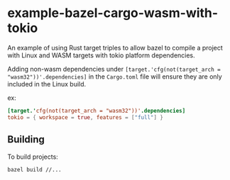 # example-bazel-cargo-wasm-with-tokio

An example of using Rust target triples to allow bazel to compile a project with Linux and WASM targets with tokio platform dependencies.

Adding non-wasm dependencies under `[target.'cfg(not(target_arch = "wasm32"))'.dependencies]` in the `Cargo.toml` file will ensure they are only included in the Linux build.

ex:

```toml
[target.'cfg(not(target_arch = "wasm32"))'.dependencies]
tokio = { workspace = true, features = ["full"] }
```

## Building

To build projects:

```bash
bazel build //...
```
